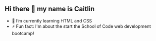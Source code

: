 ## Hi there 👋 my name is Caitlin

- 🌱 I’m currently learning HTML and CSS
- ⚡ Fun fact: I'm about the start the School of Code web development bootcamp!

<!--
**ccyoung22/ccyoung22** is a ✨ _special_ ✨ repository because its `README.md` (this file) appears on your GitHub profile.

Here are some ideas to get you started:


- 🤔 I’m looking for help with ...
- 💬 Ask me about ...
- 📫 How to reach me: ...
- 😄 Pronouns: ...
-->
